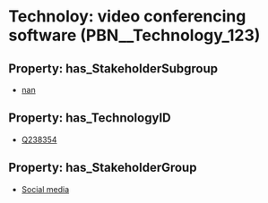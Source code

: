 # Technoloy: __video conferencing software__ (PBN__Technology_123)

## Property: has_StakeholderSubgroup

* [nan](PBN__TechSubgroup_7)

## Property: has_TechnologyID

* [Q238354](Q238354)

## Property: has_StakeholderGroup

* [Social media](PBN__TechGroup_1)

